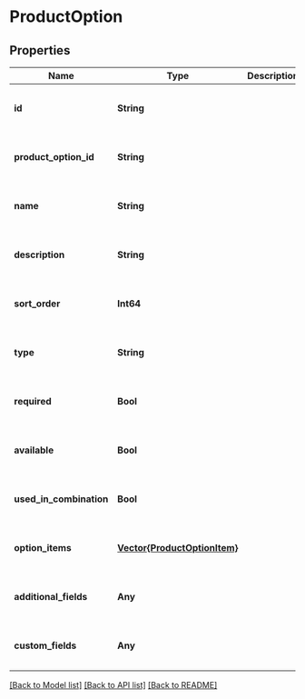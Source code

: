 # ProductOption


## Properties
Name | Type | Description | Notes
------------ | ------------- | ------------- | -------------
**id** | **String** |  | [optional] [default to nothing]
**product_option_id** | **String** |  | [optional] [default to nothing]
**name** | **String** |  | [optional] [default to nothing]
**description** | **String** |  | [optional] [default to nothing]
**sort_order** | **Int64** |  | [optional] [default to nothing]
**type** | **String** |  | [optional] [default to nothing]
**required** | **Bool** |  | [optional] [default to nothing]
**available** | **Bool** |  | [optional] [default to nothing]
**used_in_combination** | **Bool** |  | [optional] [default to nothing]
**option_items** | [**Vector{ProductOptionItem}**](ProductOptionItem.md) |  | [optional] [default to nothing]
**additional_fields** | **Any** |  | [optional] [default to nothing]
**custom_fields** | **Any** |  | [optional] [default to nothing]


[[Back to Model list]](../README.md#models) [[Back to API list]](../README.md#api-endpoints) [[Back to README]](../README.md)


